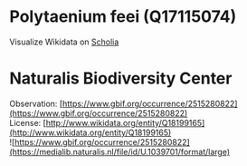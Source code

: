 
Polytaenium feei (Q17115074)
============================
  
Visualize Wikidata on [Scholia](https://scholia.toolforge.org/taxon/Q17115074)
# Naturalis Biodiversity Center
  
Observation: [https://www.gbif.org/occurrence/2515280822](https://www.gbif.org/occurrence/2515280822)  
License: [http://www.wikidata.org/entity/Q18199165](http://www.wikidata.org/entity/Q18199165)  
![https://www.gbif.org/occurrence/2515280822](https://medialib.naturalis.nl/file/id/U.1039701/format/large)